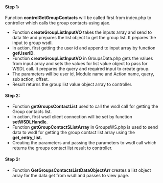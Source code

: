 #### Step 1:

Function **controlGetGroupContacts** will be called first from index.php to controller which calls the group contacts using ajax.

- Function **createGroupListInputVO** takes the inputs array and send to data file and prepares the list object to get the group list. It pepares the input to group wsdl.
- In action, first getting the user id and append to input array by function **getUserID**.
- Function **createGroupListInputVO** in GroupsData.php gets the values from input array and sets the values for list value object to pass for WSDL call. It prepares the query and required input to create group.
- The parameters will be user id, Module name and Action name, query, sub action, offset.
- Result returns the group list value object array to controller.


#### Step 2:

- Function **getGroupsContactList** used to call the wsdl call for getting the Group contacts list.
- In action, first wsdl client connection will be set by function **setWSDLHandle**.
- Function **getGroupContactSListArray** in GroupsWS.php is used to send data to wsdl for getting the group contact list array using the **get_entry_list**.
- Creating the parameters and passing the parameters to wsdl call which returns the groups contact list result to controller.


#### Step 3:

- Function **GetGroupsContactsListDataObjectArr** creates a list object array for the data get from wsdl and passes to view page.
